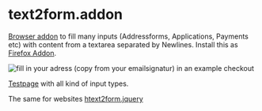 # text2form.addon

[Browser addon](https://developer.mozilla.org/en-US/docs/Mozilla/Add-ons) to fill many inputs (Addressforms, Applications, Payments etc) with content from a textarea separated by Newlines.
Install this as [Firefox Addon](https://addons.mozilla.org/en-US/firefox/addon/text2form/).

![fill in your adress (copy from your emailsignatur) in an example checkout](https://img.klml.de/devel/t2f_checkout.gif)


[Testpage](https://klml.github.io/text2form.jquery/test.html) with all kind of input types.


The same for websites [htext2form.jquery](https://github.com/klml/text2form.jquery)
